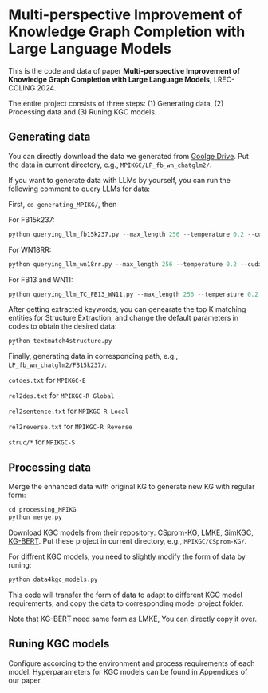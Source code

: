 # Multi-perspective Improvement of Knowledge Graph Completion with Large Language Models

This is the code and data of paper **Multi-perspective Improvement of Knowledge Graph Completion with Large Language Models**, LREC-COLING 2024.

The entire project consists of three steps: (1) Generating data, (2) Processing data and (3) Runing KGC models.

##  Generating data
You can directly download the data we generated from [Goolge Drive](https://drive.google.com/drive/folders/1pBXBB0PcNOpfIZETSZCD4QI61L1-JzN_?usp=sharing). Put the data in current directory, e.g., `MPIKGC/LP_fb_wn_chatglm2/`.

 If you want to generate data with LLMs by yourself, you can run the following comment to query LLMs for data:

First, `cd generating_MPIKG/`, then

For FB15k237:
```python 
python querying_llm_fb15k237.py --max_length 256 --temperature 0.2 --cuda 0 --batchsize 1 --LLMfold './../LP_fb_wn_llama2/' --LLMname ChatGLM2
```
For WN18RR:
```python 
python querying_llm_wn18rr.py --max_length 256 --temperature 0.2 --cuda 0 --batchsize 1 --LLMfold './../LP_fb_wn_llama2/' --LLMname ChatGLM2
```

For FB13 and WN11:
```python 
python querying_llm_TC_FB13_WN11.py --max_length 256 --temperature 0.2 --cuda 0 --batchsize 1 --LLMfold './../TC_fb_wn_llama2/' --LLMname ChatGLM2 --fb_or_wn FB13
```

After getting extracted keywords, you can genearate the top K matching entities for Structure Extraction, and change the default parameters in codes to obtain the desired data:
```python
python textmatch4structure.py 
```

Finally, generating data in corresponding path, e.g., `LP_fb_wn_chatglm2/FB15k237/`:

`cotdes.txt` for `MPIKGC-E`

`rel2des.txt` for `MPIKGC-R Global` 

`rel2sentence.txt` for `MPIKGC-R Local` 

`rel2reverse.txt` for `MPIKGC-R Reverse` 

`struc/*` for `MPIKGC-S`


## Processing data
Merge the enhanced data with original KG to generate new KG with regular form:
```python
cd processing_MPIKG
python merge.py 
```
Download KGC models from their repository: [CSprom-KG](https://github.com/chenchens190009/CSProm-KG),
[LMKE](https://github.com/Neph0s/LMKE), 
[SimKGC](https://github.com/intfloat/SimKGC), 
[KG-BERT](https://github.com/yao8839836/kg-bert). Put these project in current directory, e.g., `MPIKGC/CSprom-KG/`.


For diffrent KGC models, you need to slightly modify the form of data by runing:
```python
python data4kgc_models.py 
```
This code will transfer the form of data to adapt to different KGC model requirements, and copy the data to corresponding model project folder.

Note that KG-BERT need same form as LMKE, You can directly copy it over.
## Runing KGC models
Configure according to the environment and process requirements of each model. Hyperparameters for KGC models can be found in Appendices of our paper.

